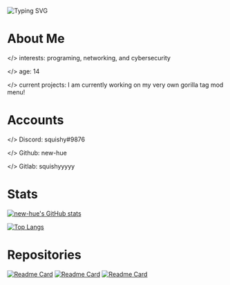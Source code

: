 ![Typing SVG](https://readme-typing-svg.herokuapp.com/?lines=Hello+World!;I'm+</new-hue>;)
# About Me
</> interests: programing, networking, and cybersecurity

</> age: 14

</> current projects: I am currently working on my very own gorilla tag mod menu!
# Accounts
</> Discord: squishy#9876

</> Github: new-hue

</> Gitlab: squishyyyyy
# Stats
[![new-hue's GitHub stats](https://github-readme-stats.vercel.app/api?username=new-hue)](https://github.com/anuraghazra/github-readme-stats)

[![Top Langs](https://github-readme-stats.vercel.app/api/top-langs/?username=new-hue)](https://github.com/anuraghazra/github-readme-stats)

# Repositories
[![Readme Card](https://github-readme-stats.vercel.app/api/pin/?username=new-hue&repo=squishys-menu)](https://github.com/new-hue/squishys-menu)
[![Readme Card](https://github-readme-stats.vercel.app/api/pin/?username=new-hue&repo=gtag-files)](https://github.com/new-hue/gtag-files)
[![Readme Card](https://github-readme-stats.vercel.app/api/pin/?username=new-hue&repo=nuke-bot)](https://github.com/new-hue/nuke-bot)
